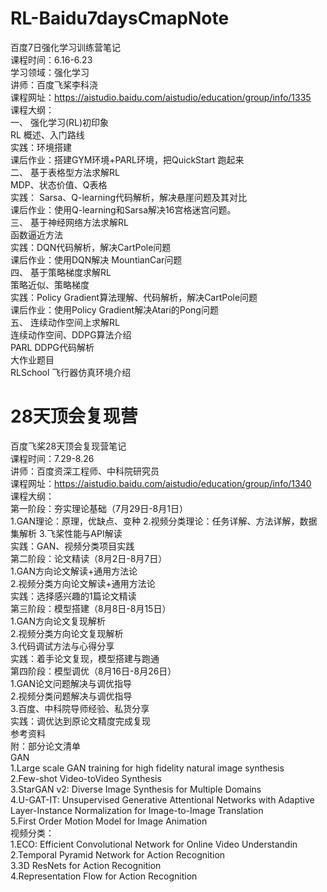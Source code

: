# RL-Baidu7daysCmapNote
百度7日强化学习训练营笔记  
课程时间：6.16-6.23  
学习领域：强化学习  
讲师：百度飞桨李科浇  
课程网址：https://aistudio.baidu.com/aistudio/education/group/info/1335  
课程大纲：  
一、 强化学习(RL)初印象  
	RL 概述、入门路线  
	实践：环境搭建  
	课后作业：搭建GYM环境+PARL环境，把QuickStart 跑起来  
二、 基于表格型方法求解RL  
	MDP、状态价值、Q表格  
	实践： Sarsa、Q-learning代码解析，解决悬崖问题及其对比  
	课后作业：使用Q-learning和Sarsa解决16宫格迷宫问题。  
三、 基于神经网络方法求解RL  
	函数逼近方法  
	实践：DQN代码解析，解决CartPole问题  
	课后作业：使用DQN解决 MountianCar问题  
四、 基于策略梯度求解RL  
	策略近似、策略梯度  
	实践：Policy Gradient算法理解、代码解析，解决CartPole问题  
	课后作业：使用Policy Gradient解决Atari的Pong问题  
五、 连续动作空间上求解RL  
	连续动作空间、DDPG算法介绍  
	PARL DDPG代码解析  
	大作业题目  
	RLSchool 飞行器仿真环境介绍  
# 28天顶会复现营  
百度飞桨28天顶会复现营笔记  
课程时间：7.29-8.26  
讲师：百度资深工程师、中科院研究员  
课程网址：https://aistudio.baidu.com/aistudio/education/group/info/1340  
课程大纲：  
第一阶段：夯实理论基础（7月29日-8月1日）  
1.GAN理论：原理，优缺点、变种
2.视频分类理论：任务详解、方法详解，数据集解析
3.飞桨性能与API解读  
实践：GAN、视频分类项目实践  
第二阶段：论文精读（8月2日-8月7日）  
1.GAN方向论文解读+通用方法论  
2.视频分类方向论文解读+通用方法论  
实践：选择感兴趣的1篇论文精读  
第三阶段：模型搭建（8月8日-8月15日）  
1.GAN方向论文复现解析  
2.视频分类方向论文复现解析  
3.代码调试方法与心得分享  
实践：着手论文复现，模型搭建与跑通  
第四阶段：模型调优（8月16日-8月26日）  
1.GAN论文问题解决与调优指导  
2.视频分类问题解决与调优指导  
3.百度、中科院导师经验、私货分享  
实践：调优达到原论文精度完成复现  
参考资料  
附：部分论文清单  
GAN  
1.Large scale GAN training for high fidelity natural image synthesis  
2.Few-shot Video-toVideo Synthesis  
3.StarGAN v2: Diverse Image Synthesis for Multiple Domains  
4.U-GAT-IT: Unsupervised Generative Attentional Networks with Adaptive Layer-Instance Normalization for Image-to-Image Translation  
5.First Order Motion Model for Image Animation  
视频分类：  
1.ECO: Efficient Convolutional Network for Online Video Understandin  
2.Temporal Pyramid Network for Action Recognition  
3.3D ResNets for Action Recognition   
4.Representation Flow for Action Recognition  


